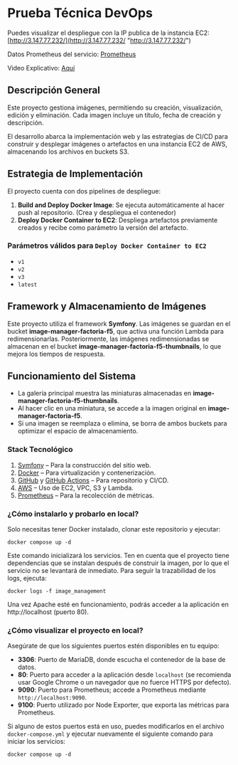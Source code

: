 # Prueba Técnica DevOps

Puedes visualizar el despliegue con la IP publica de la instancia EC2: [http://3.147.77.232/](http://3.147.77.232/ "http://3.147.77.232/")

Datos Prometheus del servicio: [Prometheus](http://3.147.77.232:9090/ "Prometheus")

Video Explicativo: [Aquí](https://www.youtube.com/watch?v=RPgT3-VA1xY "Aquí")


## Descripción General

Este proyecto gestiona imágenes, permitiendo su creación, visualización, edición y eliminación. Cada imagen incluye un título, fecha de creación y descripción.

El desarrollo abarca la implementación web y las estrategias de CI/CD para construir y desplegar imágenes o artefactos en una instancia EC2 de AWS, almacenando los archivos en buckets S3.

## Estrategia de Implementación

El proyecto cuenta con dos pipelines de despliegue:

1. **Build and Deploy Docker Image**: Se ejecuta automáticamente al hacer push al repositorio. (Crea y despliegua el contenedor)
2. **Deploy Docker Container to EC2**: Despliega artefactos previamente creados y recibe como parámetro la versión del artefacto.

### Parámetros válidos para `Deploy Docker Container to EC2`
- `v1`
- `v2`
- `v3`
- `latest`

## Framework y Almacenamiento de Imágenes

Este proyecto utiliza el framework **Symfony**. Las imágenes se guardan en el bucket **image-manager-factoria-f5**, que activa una función Lambda para redimensionarlas. Posteriormente, las imágenes redimensionadas se almacenan en el bucket **image-manager-factoria-f5-thumbnails**, lo que mejora los tiempos de respuesta.

## Funcionamiento del Sistema

- La galería principal muestra las miniaturas almacenadas en **image-manager-factoria-f5-thumbnails**.
- Al hacer clic en una miniatura, se accede a la imagen original en **image-manager-factoria-f5**.
- Si una imagen se reemplaza o elimina, se borra de ambos buckets para optimizar el espacio de almacenamiento.

### Stack Tecnológico

1. [Symfony](https://symfony.com/doc/current/setup.html "Symfony") – Para la construcción del sitio web.
2. [Docker](https://www.docker.com/ "Docker") – Para virtualización y contenerización.
3. [GitHub](https://github.com/ "GitHub") y [GitHub Actions](https://docs.github.com/es/actions "GitHubActions") – Para repositorio y CI/CD.
4. [AWS](https://aws.amazon.com/es/ "AWS") – Uso de EC2, VPC, S3 y Lambda.
5. [Prometheus](https://prometheus.io/ "Prometheus") – Para la recolección de métricas.

### ¿Cómo instalarlo y probarlo en local?

Solo necesitas tener Docker instalado, clonar este repositorio y ejecutar:

`docker compose up -d`

Este comando inicializará los servicios. Ten en cuenta que el proyecto tiene dependencias que se instalan después de construir la imagen, por lo que el servicio no se levantará de inmediato. Para seguir la trazabilidad de los logs, ejecuta:

`docker logs -f image_management`

Una vez Apache esté en funcionamiento, podrás acceder a la aplicación en http://localhost (puerto 80).

### ¿Cómo visualizar el proyecto en local?

Asegúrate de que los siguientes puertos estén disponibles en tu equipo:

- **3306**: Puerto de MariaDB, donde escucha el contenedor de la base de datos.
- **80**: Puerto para acceder a la aplicación desde `localhost` (se recomienda usar Google Chrome o un navegador que no fuerce HTTPS por defecto).
- **9090**: Puerto para Prometheus; accede a Prometheus mediante `http://localhost:9090`.
- **9100**: Puerto utilizado por Node Exporter, que exporta las métricas para Prometheus.

Si alguno de estos puertos está en uso, puedes modificarlos en el archivo `docker-compose.yml` y ejecutar nuevamente el siguiente comando para iniciar los servicios:

`docker compose up -d`
